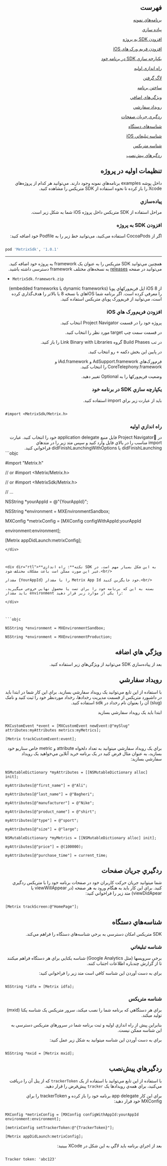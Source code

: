 
  

<div dir="rtl">

<h2>فهرست</h2>

<a href=#example-apps>برنامه‌هاي نمونه</a><br>

<a href=#basic-integration>پياده سازي</a><br>

<a href=#sdk-add>افزودن SDK به پروژه</a><br>

<a href=#sdk-frameworks>افزودن فريم ورک هاي iOS</a><br>

<a href=#sdk-integrate>يکپارچه سازي SDK در برنامه خود</a><br>

<a href=#basic-setup>راه اندازي اوليه</a><br>

<a href=#metrix-logging>لاگ گرفتن</a><br>

<a href=#build-the-app>ساختن برنامه</a><br>

<a href=#additional-features>ويژگي‌هاي اضافي</a><br>

<a href=#event-tracking>رويداد سفارشي</a><br>

<a href=#screen-flow>ردگيري جريان صفحات</a><br>

<a href=#device-ids>شناسه‌هاي دستگاه</a><br>

<a href=#di-idfa>شناسه تبليغاتي iOS</a><br>

<a href=#di-mxid>شناسه متريکس</a><br>

<a href=#pre-installed-trackers>ردگيرهاي پيش‌نصب</a><br>


<h2 id=project_setup dir="rtl"> تنظيمات اوليه در پروژه</h2>

<div dir="rtl">

داخل پوشه examples برنامه‌هاي نمونه وجود دارند. مي‌توانيد هر کدام از پروژه‌هاي Xcode را باز کرده تا نحوه استفاده از SDK متريکس را مشاهده کنيد.

</div>

<h3 id=basic-integration dir="rtl"> پياده‌سازي</h3>

<div dir="rtl">

مراحل استفاده از SDK متريکس داخل پروژه iOS شما به شکل زير است.

</div>

<h3 id=basic-integration dir="rtl"> افزودن SDK به پروژه</h3>

<div dir="rtl">

اگر از CocoaPods استفاده می‌کنید، می‌توانید خط زیر را به Podfile خود اضافه کنید:

</div>

  
<div dir="ltr">

```ruby

pod 'MetrixSdk', '1.0.1'

```

  </div>

---

  

<div dir="rtl">

همچنین مي‌توانيد SDK متريکس را به عنوان يک framework به پروژه خود اضافه کنيد. می‌توانید در صفحه <a href="https://github.com/metrixorg/MetrixSDK-iOS/releases">releases</a> به نسخه‌های مختلف framework دسترسی داشته باشید.

</div>

  
<div dir="ltr">

*  `MetrixSdk.framework.zip`
</div>
  

<div dir="rtl">از iOS 8 اپل فريم‌ورکهاي پويا (dynamic frameworks يا embedded frameworks) را معرفي کرده است. اگر برنامه‌ شما iOSهاي با نسخه 8 يا بالاتر را هدف‌گذاري کرده است، مي‌توانيد از فريم‌ورک پوياي متريکس استفاده کنيد.</div>

  

<h3 id=basic-integration dir="rtl"> افزودن فريم‌ورک هاي iOS</h3>

<p dir="rtl">پروژه خود را در قسمت Project Navigator انتخاب کنيد.<br/>

در قسمت سمت چپ target مورد نظر را انتخاب کنيد.<br/>

در تب Build Phases گروه Link Binary with Libraries را باز کنيد.<br/>

در پايين اين بخش دکمه + رو انتخاب کنيد.<br/>

فرم‌ورک‌هاي AdSupport.framework و iAd.framework و CoreTelephony.framework را انتخاب کنيد.<br/>

وضعيت فريم‌ورکها را به Optional تغيير دهيد.</p>

  

  

<h3 id="sdk-integrate" dir="rtl">يکپارچه سازي SDK در برنامه خود</h3>

<p dir="rtl">بايد از عبارت زير براي import استفاده کنيد.</p>

  
<div dir="ltr">

```objc

#import <MetrixSdk/Metrix.h>

```
</div>

<h3 id="basic-setup" dir="rtl">راه اندازي اوليه</h3>

<div dir="rtl">در Project Navigatorُ فايل منبع application delegate خود را انتخاب کنيد. عبارت import مناسب را در بالاي فايل وارد کنيد و سپس متد زير را در متدهاي didFinishLaunching يا didFinishLaunchingWithOptions فراخواني کنيد.</div>

  

<div dir="ltr">
```objc

#import "Metrix.h"

// or #import <Metrix/Metrix.h>

// or #import <MetrixSdk/Metrix.h>

  

// ...

  

NSString *yourAppId = @"{YourAppId}";

NSString *environment = MXEnvironmentSandbox;

MXConfig *metrixConfig = [MXConfig configWithAppId:yourAppId

environment:environment];

  

[Metrix appDidLaunch:metrixConfig];

```
</div>

  

<div dir="rtl">**نکته**: راه‌ اندازي SDK به اين شکل بسيار مهم است. در غير اين صورت ممکن است باعث مشکلات مختلف شود.<br/>

مقدار {YourAppId} را با مقدار Metrix App Id خود جايگزين کنيد.<br/>

بسته به اين که برنامه خود را براي تست يا محصول نهايي خروجي ميگيريد، بايد مقدار environment را يکي از موارد زير قرار دهيد:

</div>

  

```objc

NSString *environment = MXEnvironmentSandbox;

NSString *environment = MXEnvironmentProduction;

```

  

<h2 id="additional-feature" dir="rtl">ويژگي هاي اضافه</h2>

<div dir="rtl">بعد از پياده‌سازي SDK مي‌توانيد از ويژگي‌هاي زير استفاده کنيد.</div>

  

<h2 id="event-tracking" dir="rtl">رويداد سفارشي</h2>

<div dir="rtl">

با استفاده از اين تابع مي‌توانيد يک رويداد سفارشي بسازيد. براي اين کار شما در ابتدا بايد در داشبورد متريکس از قسمت مديريت رخدادها، رخداد موردنظر خود را ثبت کنيد و نامک (slug) آن را بعنوان نام رخداد در sdk استفاده کنيد.

ابتدا بايد يک رويداد سفارشي بسازيد

</div>

  

```objc

MXCustomEvent *event = [MXCustomEvent newEvent:@"mySlug" attributes:myAttributes metrics:myMetrics];

[Metrix trackCustomEvent:event];

```

<div dir="rtl">

براي يک رويداد سفارشي ميتوانيد به تعداد دلخواه attribute و metric خاص سناريو خود بسازيد، به عنوان مثال فرض کنيد در يک برنامه خريد آنلاين مي‌خواهيد يک رويداد سفارشي بسازيد:

</div>

  

```objc

NSMutableDictionary *myAttributes = [[NSMutableDictionary alloc] init];

myAttributes[@"first_name"] = @"Ali";

myAttributes[@"last_name"] = @"Bagheri";

myAttributes[@"manufacturer"] = @"Nike";

myAttributes[@"product_name"] = @"shirt";

myAttributes[@"type"] = @"sport";

myAttributes[@"size"] = @"large";

NSMutableDictionary *myMetrics = [[NSMutableDictionary alloc] init];

myAttributes[@"price"] = @(100000);

myAttributes[@"purchase_time"] = current_time;

```

<h2 id="screen-flow" dir="rtl">ردگيري جريان صفحات</h2>

<div dir="rtl">

شما ميتوانيد جريان حرکت کاربران خود در صفحات برنامه خود را با متريکس ردگيري کنيد. براي اين کار بايد به هنگام ورود به هر صفحه (در viewWillAppear يا viewDidApear) متد زير را فراخواني کنيد:

</div>

  

```objc

[Metrix trackScreen:@"HomePage"];

```

<h2 id="device-ids" dir="rtl">شناسه‌هاي دستگاه</h2>

<div dir="rtl">

SDK متريکس امکان دسترسي به برخي شناسه‌هاي دستگاه را فراهم مي‌کند.

</div>

<h3 id="di-idfa" dir="rtl">شناسه تبليغاتي</h3>

<div dir="rtl">

برخي سرويسها (مثل Google Analytics) شناسه يکتايي براي هر دستگاه فراهم ميکنند تا از گزارش چندباره اطلاعات اجتناب کنند.<br/>

براي به دست آوردن اين شناسه کافي است متد زير را فراخواني کنيد:

</div>

  

```objc

NSString *idfa = [Metrix idfa];

```

<h3 id="di-mxid" dir="rtl">شناسه متريکس</h3>

<div dir="rtl">

براي هر دستگاهي که برنامه شما را نصب ميکند، سرور متريکس يک شناسه يکتا (mxid) توليد ميکند.<br/>

بنابراين پيش از راه اندازي اوليه و ثبت برنامه شما در سرورهاي متريکس دسترسي به اين شناسه ممکن نيست.<br/>

براي به دست آوردن اين شناسه ميتوانيد به شکل زير عمل کنيد:

</div>

  

```objc

NSString *mxid = [Metrix mxid];

```

<h2 id="pre-installed-trackers" dir="rtl">ردگيرهاي پيش‌نصب</h2>

<div dir="rtl">

با استفاده از اين تابع مي‌توانيد با استفاده از يک `trackerToken` که از پنل آن را دريافت مي‌کنيد، براي همه‌ي رويدادها يک `tracker` پيش‌فرض را قرار دهيد.<br>

براي اين کار app delegate برنامه خود را باز کرده و trackerToken را براي MXConfig خود قرار دهيد:

</div>

  

```objc

MXConfig *metrixConfig = [MXConfig configWithAppId:yourAppId environment:environment];

[metrixConfig setTrackerToken:@"{TrackerToken}"];

[Metrix appDidLaunch:metrixConfig];

```

<div dir="rtl">

بعد از اجراي برنامه بايد لاگي به اين شکل در XCode ببينيد:

</div>

  

```

Tracker token: 'abc123'

```

</div>
